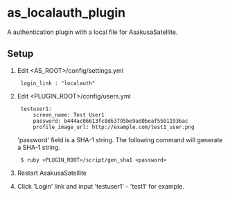 as\_localauth\_plugin
===================

A authentication plugin with a local file for AsakusaSatellite.

Setup
----------------

1. Edit <AS_ROOT>/config/settings.yml

        login_link : "localauth"

2. Edit <PLUGIN_ROOT>/config/users.yml

        testuser1:
            screen_name: Test User1
            password: b444ac06613fc8d63795be9ad0beaf55011936ac
            profile_image_url: http://example.com/test1_user.png

    'password' field is a SHA-1 string.
    The following command will generate a SHA-1 string.

        $ ruby <PLUGIN_ROOT>/script/gen_sha1 <password>

3. Restart AsakusaSatellite

4. Click 'Login' link and input 'testuser1' - 'test1' for example.

